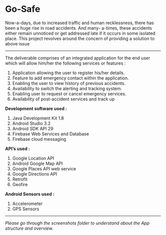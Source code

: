 # Go-Safe
Now-a-days, due to increased traffic and human recklessness, there has been a huge rise in road accidents. And many- a-times, these accidents either remain unnoticed or get addressed late if it occurs in some isolated place. This project revolves around the concern of providing a solution to above issue

<hr>

The deliverable comprises of an integrated application for the end user which will allow him/her the following services or features :

1.	Application allowing the user to register his/her details. <br>
2.	Feature to add emergency contact within the application.<br>
3.	Enabling the user to view history of previous accidents.<br>
4.	Availability to switch the alerting and tracking system.<br>
5.	Enabling user to request or cancel emergency services.<br>
6.	Availability of post-accident services and track up<br>


**Development software used :**

<ol>
<li>Java Development Kit 1.8</li>
<li>Android Studio 3.2</li>
<li>Android SDK API 29</li>
<li>Firebase Web Services and Database</li>
<li>Firebase cloud messaging</li>
</ol>

**API’s used :**

<ol>
<li>Google Location API</li>
<li>Android Google Map API</li>
<li>Google Places API web service</li>
<li>Google Directions API</li>
<li>Retrofit</li>
<li>Geofire</li>
</ol>

**Android Sensors used :**

<ol>
<li>Accelerometer</li> 
<li>GPS Sensors</li>
</ol>

<hr>

_Please go through the screenshots folder to understand about the App structure and overview._
